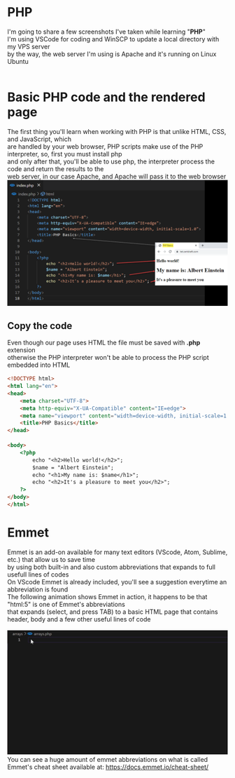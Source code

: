 # PHP
I'm going to share a few screenshots I've taken while learning "<b>PHP</b>"<br>
I'm using VSCode for coding and WinSCP to update a local directory with my VPS server<br>
by the way, the web server I'm using is Apache and it's running on Linux Ubuntu<br>
<br>
# Basic PHP code and the rendered page<br>
The first thing you'll learn when working with PHP is that unlike HTML, CSS, and JavaScript, which<br>
are handled by your web browser, PHP scripts make use of the PHP interpreter, so, first you must install php<br>
and only after that, you'll be able to use php, the interpreter process the code and return the results to the <br>
web server, in our case Apache, and Apache will pass it to the web browser<br>
<img src="/img/1.PHP-variable-print-text.png" alt="PHP Basics"><br>
## Copy the code<br>
Even though our page uses HTML the file must be saved with <b>.php</b> extension<br>
otherwise the PHP interpreter won't be able to process the PHP script embedded into HTML<br>
```html
<!DOCTYPE html>
<html lang="en">
<head>
    <meta charset="UTF-8">
    <meta http-equiv="X-UA-Compatible" content="IE=edge">
    <meta name="viewport" content="width=device-width, initial-scale=1.0">
    <title>PHP Basics</title>
</head>

<body>
    <?php
        echo "<h2>Hello world!</h2>";
        $name = "Albert Einstein";
        echo "<h1>My name is: $name</h1>";
        echo "<h2>It's a pleasure to meet you</h2>";
    ?>
</body>
</html>
```
# Emmet<br>
Emmet is an add-on available for many text editors (VScode, Atom, Sublime, etc.) that allow us to save time<br>
by using both built-in and also custom abbreviations that expands to full usefull lines of codes<br>
On VScode Emmet is already included, you'll see a suggestion everytime an abbreviation is found<br>
The following animation shows Emmet in action, it happens to be that "html:5" is one of Emmet's abbreviations<br>
that expands (select, and press TAB) to a basic HTML page that contains header, body and a few other useful lines of code<br>
<br>
<img src="/img/html5.gif" alt="Emmet in action"><br>
You can see a huge amount of emmet abbreviations on what is called Emmet's cheat sheet available at: https://docs.emmet.io/cheat-sheet/
